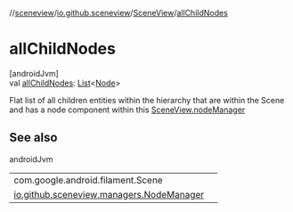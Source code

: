 //[sceneview](../../../index.md)/[io.github.sceneview](../index.md)/[SceneView](index.md)/[allChildNodes](all-child-nodes.md)

# allChildNodes

[androidJvm]\
val [allChildNodes](all-child-nodes.md): [List](https://kotlinlang.org/api/latest/jvm/stdlib/kotlin.collections/-list/index.html)&lt;[Node](../../io.github.sceneview.nodes/-node/index.md)&gt;

Flat list of all children entities within the hierarchy that are within the Scene and has a node component within this [SceneView.nodeManager](node-manager.md)

## See also

androidJvm

| | |
|---|---|
| com.google.android.filament.Scene |  |
| [io.github.sceneview.managers.NodeManager](../../io.github.sceneview.managers/-node-manager/get-node.md) |  |
